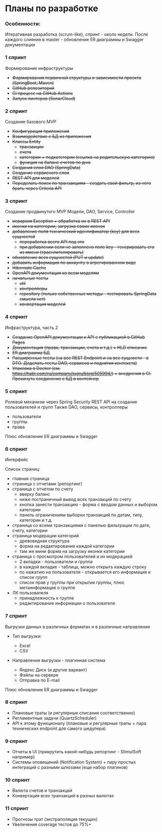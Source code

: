 # Планы по разработке


### Особенности:

Итеративная разработка (scrum-like), спринт - около недели.
После каждого слияния в master - обновление ER диаграммы и Swagger документации


### 1 спринт

Формирование инфраструктуры
- ~~Формирования первичной структуры и зависимости проекта (SpringBoot, Maven)~~
- ~~GitHub репозиторий~~
- ~~CI процесс на GitHub Actions~~
- ~~Запуск линтеров (SonarCloud)~~


### 2 спринт 

Создание базового MVP

- ~~Конфигурация приложения~~
- ~~Взаимодействие с БД из приложения~~
- ~~Классы Entity~~
    * ~~транзакции~~
    * ~~счета~~
    * ~~категории + подкатегории (ссылка на родительскую категорию)~~
    * ~~функция на баланс счетов по дню~~
- ~~Создания слоя DAO (SpringData)~~
- ~~Создание сервисного слоя~~
- ~~REST API для моделей~~
- ~~Переделать поиск по транзакциям - создать свой фильтр, из него брать через Criteria API~~


### 3 спринт

Создание продвинутого MVP
Модели, DAO, Service, Controller

- ~~иерархия Exception + обработка их в REST API~~
- ~~иконки на категории, загрузка своих иконок~~
- ~~добавление поля технический идентификатор (key) для всех сущностей~~
    - ~~переработка всего API под это~~
    - ~~при добавлении если не заполнено поле key - генерировать его из имени (траснлителировать)~~
- ~~обновление всех сущностей (PUT и update)~~
- ~~добавить информация по аккаунту в агрегированном виде~~
- ~~Hibernate Cache~~
- ~~OpenAPI документация ко всем моделям~~
- ~~начальные тесты~~
    * ~~util~~
    * ~~контроллеры~~
    * ~~repository (только собственные методы - тестировать SpringData смысла нет)~~
    * ~~конвертация моделей~~


### 4 спринт

Инфраструктура, часть 2

- ~~Создание OpenAPI документации к API с публикацией в GitHub Pages~~
- ~~Документация (права, транзакции, счета и т.д.) + HLD описание~~
- ~~ER диаграмма БД~~
- ~~Расширенные тесты (на все REST Endpoint и на все сущности - в DTO. Доделать тесты DAO, сервисов и поднятия контекста)~~
- ~~Упаковка в Docker (см. https://habr.com/ru/company/jugru/blog/505994/) + внедрения в CI. 
    Прокинуть соединение с БД в контейнер~~


### 5 спринт

Ролевой механизм через Spring Security
REST API на создание пользователей и групп 
Также DAO, сервисы, контроллеры

- пользователи
- группы
- права

Плюс обновление ER диаграммы и Swagger


### 6 спринт

Интерфейс 

Список страниц:

- главная страница
- страница с отчетами (репортинг)
- страница с отчетом по счету 
    * вверху баланс
    * ниже постраничный вывод всех транзакций по счету
    * кнопка занести транзакцию - форма с вводом данных и выбором категории
    * панель ограничениям выборки транзакций по датам, типу, категории и т.д.
- страница со всеми транзакциями с панелью фильтрации по дате, счету, категории    
- страница модерации категорий
    * древовидная структура
    * форма на редактирование каждой категории
    * там же мини форма на загрузку иконки категории
- страница с просмотром пользователей и их модерацией
    * 2 вкладки - пользователи и группа
    * в каждой вкладке - таблица, можно открыть каждую строку
    * по нажатию на пользователя - открывается его информация и список групп
    * список прав у группы при открытии группы, плюс метаинформация о группе
- ЛК пользователя
    * принадлежность к группе
    * редактирование информации о пользователе


### 7 спринт

Выгрузки данных в различных форматах и в различные направления

* Тип выгрузки:
    - Excel
    - CSV

* Направление выгрузки - плагинная система
    - Яндекс Диск (и другие вариант)
    - Файлы на сервере
    - Отправка по E-mail

Плюс обновление ER диаграммы и Swagger


### 8 спринт

- Плановые траты (и регулярные списания соответственно)
- Регламентные задачи (QuartzScheduler) 
- API к этому функционалу (плановые и регулярные траты + пара технических endpoint для самого шедулера)


### 9 спринт

- Отчеты в UI (прикрутить какой-нибудь репортинг - StimulSoft например)
- Системы оповещений (Notification System) + пару простых интеграций с разными шлюзами (еще набор плагинов)


### 10 спринт

- Валюта счетов и транзакций
- Конвертация всех транзакций в разных валютах


### 11 спринт

- Прогнозы трат (экстраполяция текущих)
- Увеличения coverage тестов до 75%+
